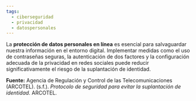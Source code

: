 ```yaml
---
tags:
  - ciberseguridad
  - privacidad
  - datospersonales
---
```

La **protección de datos personales en línea** es esencial para salvaguardar nuestra información en el entorno digital. Implementar medidas como el uso de contraseñas seguras, la autenticación de dos factores y la configuración adecuada de la privacidad en redes sociales puede reducir significativamente el riesgo de la suplantación de identidad.

**Fuente:**
Agencia de Regulación y Control de las Telecomunicaciones (ARCOTEL). (s.f.). _Protocolo de seguridad para evitar la suplantación de identidad_. ARCOTEL.
